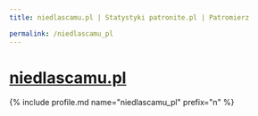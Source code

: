 ```yaml
---
title: niedlascamu.pl | Statystyki patronite.pl | Patromierz

permalink: /niedlascamu_pl
---
```


# [niedlascamu.pl](https://patronite.pl/niedlascamu_pl)

{% include profile.md name="niedlascamu_pl" prefix="n" %}
